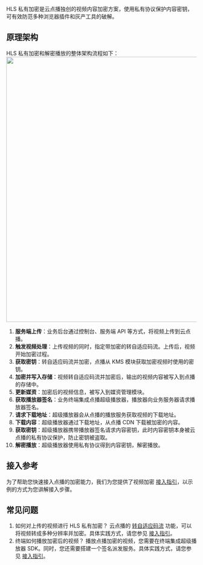 HLS 私有加密是云点播独创的视频内容加密方案，使用私有协议保护内容密钥，可有效防范多种浏览器插件和灰产工具的破解。

## 原理架构

HLS 私有加密和解密播放的整体架构流程如下：
<img src="https://main.qcloudimg.com/raw/8384bbba97c518b62c1b39f7c670d240.png" width="700" />
1. <b>服务端上传</b>：业务后台通过控制台、服务端 API 等方式，将视频上传到云点播。
2. <b>触发视频处理</b>：上传视频的同时，指定带加密的转自适应码流。上传后，视频开始加密过程。
3. <b>获取密钥</b>：转自适应码流并加密，点播从 KMS 模块获取加密视频时使用的密钥。
4. <b>加密并写入存储</b>：视频转自适应码流并加密后，输出的视频内容被写入到点播的存储中。
5. <b>更新媒资</b>：加密后的视频信息，被写入到媒资管理模块。
6. <b>获取播放器签名</b>：业务终端集成点播超级播放器，播放器向业务服务器请求播放器签名。
7. <b>请求下载地址</b>：超级播放器会从点播的播放服务获取视频的下载地址。
8. <b>下载内容</b>：超级播放器通过下载地址，从点播 CDN 下载被加密的内容。
9. <b>获取密钥</b>：超级播放器携带播放器签名请求内容密钥，此时内容密钥本身被云点播的私有协议保护，防止密钥被盗取。
10. <b>解密播放</b>：超级播放器使用私有协议得到内容密钥，解密播放。



## 接入参考

为了帮助您快速接入点播的加密能力，我们为您提供了视频加密 [接入指引](https://cloud.tencent.com/document/product/266/43633)，以示例的方式为您讲解接入步骤。

## 常见问题

1. 如何对上传的视频进行 HLS 私有加密？
云点播的 [转自适应码流](https://cloud.tencent.com/document/product/266/34071) 功能，可以将视频转成多种分辨率并加密。具体实践方式，请您参见 [接入指引](https://cloud.tencent.com/document/product/266/43633)。
2. 终端如何播放加密后的视频？
播放点播加密的视频，您需要在终端集成超级播放器 SDK。同时，您还需要搭建一个签名派发服务。具体实践方式，请您参见 [接入指引](https://cloud.tencent.com/document/product/266/43633)。
